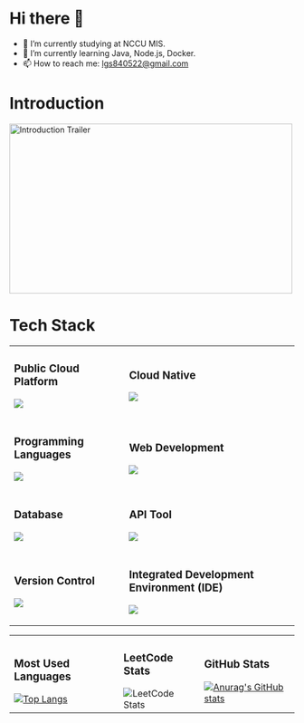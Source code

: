 # Hi there 👋
- 🔭 I’m currently studying at NCCU MIS.
- 🌱 I’m currently learning Java, Node.js, Docker.
- 📫 How to reach me: lgs840522@gmail.com

# Introduction 
<img src="./public/profile_trailer.gif" alt="Introduction Trailer" width="500" height="300">

# Tech Stack

<table>
  <tr>
    <td>
      <h3>Public Cloud Platform</h3>
      <p>
        <a href="https://skillicons.dev"><img src="https://skillicons.dev/icons?i=aws,gcp&theme=light" /></a>
      </p>
    </td>
    <td>
      <h3>Cloud Native</h3>
      <p>
        <a href="https://skillicons.dev"><img src="https://skillicons.dev/icons?i=docker,kubernetes,cloudflare&theme=light" /></a>
      </p>
    </td>
  </tr>
  <tr>
    <td>
      <h3>Programming Languages</h3>
      <p>
        <a href="https://skillicons.dev"><img src="https://skillicons.dev/icons?i=java,nodejs,js,python&theme=light" /></a>
      </p>
    </td>
    <td>
      <h3>Web Development</h3>
      <p>
        <a href="https://skillicons.dev"><img src="https://skillicons.dev/icons?i=spring,express,nginx&theme=light" /></a>
      </p>
    </td>
  </tr>
  <tr>
    <td>
      <h3>Database</h3>
      <p>
        <a href="https://skillicons.dev"><img src="https://skillicons.dev/icons?i=mysql,mongodb&theme=light" /></a>
      </p>
    </td>
    <td>
      <h3>API Tool</h3>
      <p>
        <a href="https://skillicons.dev"><img src="https://skillicons.dev/icons?i=postman,graphql&theme=light" /></a>
      </p>
    </td>
  </tr>
  <tr>
    <td>
      <h3>Version Control</h3>
      <p>
        <a href="https://skillicons.dev"><img src="https://skillicons.dev/icons?i=git,github,gitlab&theme=light" /></a>
      </p>
    </td>
    <td>
      <h3>Integrated Development Environment (IDE)</h3>
      <p>
        <a href="https://skillicons.dev"><img src="https://skillicons.dev/icons?i=vscode,idea&theme=light" /></a>
      </p>
    </td>
  </tr>
</table>

<table>
  <tr>
    <td>
      <h3>Most Used Languages</h3>
      <a href="https://github.com/anuraghazra/github-readme-stats"><img src="https://github-readme-stats.vercel.app/api/top-langs/?username=hans-tsai&langs_count=10&hide=ejs,handlebars,html,css,scss" alt="Top Langs" /></a>
    </td>
    <td>
      <h3>LeetCode Stats</h3>
      <img src="https://leetcard.jacoblin.cool/Hans-Tsai?theme=unicorn&font=Khula" alt="LeetCode Stats" />
    </td>
    <td>
      <h3>GitHub Stats</h3>
      <a href="https://github.com/anuraghazra/github-readme-stats"><img src="https://github-readme-stats.vercel.app/api?username=hans-tsai&count_private=true&show_icons=true&theme=transparent&hide_border=true&bg_color=fffefe&hide_rank=true" alt="Anurag's GitHub stats" /></a>
    </td>
  </tr>
</table>


<!-- # Most Used Languages
[![Top Langs](https://github-readme-stats.vercel.app/api/top-langs/?username=hans-tsai&langs_count=10&hide=ejs,handlebars,html,css,scss)](https://github.com/anuraghazra/github-readme-stats)

# LeetCode Stats
![LeetCode Stats](https://leetcard.jacoblin.cool/Hans-Tsai?theme=unicorn&font=Khula)
<!-- &ext=heatmap -->

<!-- # GitHub Stats
[![Anurag's GitHub stats](https://github-readme-stats.vercel.app/api?username=hans-tsai&count_private=true&show_icons=true&theme=transparent&hide_border=true&bg_color=fffefe&hide_rank=true)](https://github.com/anuraghazra/github-readme-stats) -->



<!--
**Hans-Tsai/Hans-Tsai** is a ✨ _special_ ✨ repository because its `README.md` (this file) appears on your GitHub profile.

Here are some ideas to get you started:

- 🔭 I’m currently study at NCCU MIS.
- 🌱 I’m currently learning Node.js & Java & Docker.
- 👯 I’m looking to collaborate on javascript
- 🤔 I’m looking for help with Node.js
- 💬 Ask me about 
- 📫 How to reach me: lgs840522@gmail.com
- 😄 Pronouns: ...
- ⚡ Fun fact: ...
-->

<!-- 
參考文章:
- [如何建立獨一無二的 GitHub Profile！與三個很酷的設計及應用](https://medium.com/starbugs/%E5%A6%82%E4%BD%95%E5%BB%BA%E7%AB%8B%E7%8D%A8%E4%B8%80%E7%84%A1%E4%BA%8C%E7%9A%84-github-profile-%E8%88%87%E4%B8%89%E5%80%8B%E5%BE%88%E9%85%B7%E7%9A%84%E8%A8%AD%E8%A8%88%E5%8F%8A%E6%87%89%E7%94%A8-ef1cbb4b42c1)
- [設定 GitHub Profile 的 Background Color --- Managing your theme settings](https://docs.github.com/en/account-and-profile/setting-up-and-managing-your-personal-account-on-github/managing-personal-account-settings/managing-your-theme-settings)
-->
